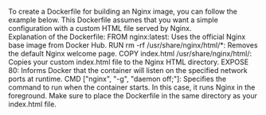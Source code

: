 To create a Dockerfile for building an Nginx image, you can follow the example below. This Dockerfile assumes that you want a simple configuration with a custom HTML file served by Nginx.  
Explanation of the Dockerfile:
FROM nginx:latest: Uses the official Nginx base image from Docker Hub.
RUN rm -rf /usr/share/nginx/html/*: Removes the default Nginx welcome page.
COPY index.html /usr/share/nginx/html/: Copies your custom index.html file to the Nginx HTML directory.
EXPOSE 80: Informs Docker that the container will listen on the specified network ports at runtime.
CMD ["nginx", "-g", "daemon off;"]: Specifies the command to run when the container starts. In this case, it runs Nginx in the foreground.
Make sure to place the Dockerfile in the same directory as your index.html file.
